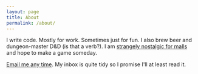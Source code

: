 ```yaml
---
layout: page
title: About
permalink: /about/
---
```


I write code. Mostly for work. Sometimes just for fun. I also brew beer and dungeon-master D&D (is that a verb?). I am [strangely nostalgic for malls](https://www.reddit.com/r/VaporwaveAesthetics/) and hope to make a game someday.

[Email me any time](mailto:brettbeekley@gmail.com). My inbox is quite tidy so I promise I'll at least read it.

